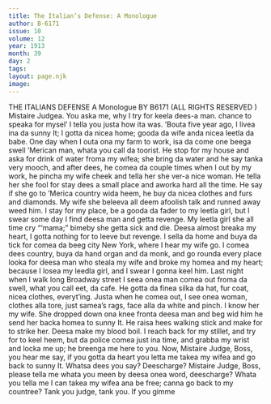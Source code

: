 ```yaml
---
title: The Italian’s Defense: A Monologue
author: B-6171
issue: 10
volume: 12
year: 1913
month: 39
day: 2
tags:
layout: page.njk
image:
---
```

THE ITALIANS DEFENSE    A Monologue BY B6171 (ALL RIGHTS RESERVED )    Mistaire Judgea. You aska me, why I try for keela dees-a man. chance to speaka for mysel’ I tella you justa how ita was. ’Bouta five year ago, I livea ina da sunny It; I gotta da nicea home; gooda da wife anda nicea leetla da babe. One day when I outa ona my farm to work, isa da come one beega swell ’Merican man, whata you call da toorist. He stop for my house and aska for drink of water froma my wifea; she bring da water and he say tanka very mooch, and after dees, he comea da couple times when I out by my work, he pincha my wife cheek and tella her she ver-a nice woman. He tella her she fool for stay dees a small place and aworka hard all the time. He say if she go to ’Merica country wida heem, he buy da nicea clothes and furs and diamonds. My wife she beleeva all deem afoolish talk and runned away weed him. I stay for my place, be a gooda da fader to my leetla girl, but I swear some day I find deesa man and getta revenge. My leetla girl she all time cry “‘mama;” bimeby she getta sick and die. Deesa almost breaka my heart, I gotta nothing for to leeve but revenge. I sella da home and buya da tick for comea da beeg city New York, where I hear my wife go. I comea dees country, buya da hand organ and da monk, and go rounda every place looka for deesa man who steala my wife and broke my homea and my heart; because I losea my leedla girl, and I swear I gonna keel him. Last night when I walk long Broadway street I seea onea man comea out froma da swell, what you call eet, da cafe. He gotta da finea silka da hat, fur coat, nicea clothes, everyt’ing. Justa when he comea out, I see onea woman, clothes alla tore, just samea’s rags, face alla da white and pinch. I know her my wife. She dropped down ona knee fronta deesa man and beg wid him he send her backa homea to sunny It. He raisa hees walking stick and make for to strike her. Deesa make my blood boil. I reach back for my stillet, and try for to keel heem, but da police comea just ina time, and grabba my wrist and locka me up; he breenga me here to you. Now, Mistaire Judge, Boss, you hear me say, if you gotta da heart you letta me takea my wifea and go back to sunny It. Whatsa dees you say? Deescharge? Mistaire Judge, Boss, please tella me whata you meen by deesa onea word, deescharge? Whata you tella me I can takea my wifea ana be free; canna go back to my countree? Tank you judge, tank you. If you gimme
